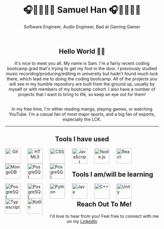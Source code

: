 <h1 align="center"> 🎧🧑🏻‍💻👾 Samuel Han 🎧🧑🏻‍💻👾 </h1>
<p align="center">Software Engineer, Audio Engineer, Bad at Gaming Gamer</p>

<br />
<h2 align="center"> Hello World 👋🏼 </h2>
<div align="center">It's nice to meet you all. My name is Sam. I'm a fairly recent coding bootcamp grad that's trying to get my foot in the door. I previously studied music recoridng/producing/editing in university but hadn't found much luck there, which lead me to doing the coding bootcamp. All of the projects you will see in my humble repository are built from the ground up, usually by myself or with members of my bootcamp cohort. I also have a number of projects that I want to bring to life, so keep an eye out for them! <br /> <br />

In my free time, I'm either reading manga, playing games, or watching YouTube. I'm a casual fan of most major sports, and a big fan of esports, especially the LCK. </div>

---

<h2 align="center">Tools I have used</h2>
<div align="center">
<img align="left" alt="Git" width="50px" style="padding-right:20px;" src="https://cdn.jsdelivr.net/gh/devicons/devicon/icons/git/git-plain-wordmark.svg"/>
<img align="left" alt="HTML5" width="50px" style="padding-right:20px;" src="https://cdn.jsdelivr.net/gh/devicons/devicon/icons/html5/html5-original-wordmark.svg" />
<img align="left" alt="CSS" width="50px" style="padding-right:20px;" src="https://cdn.jsdelivr.net/gh/devicons/devicon/icons/css3/css3-original-wordmark.svg" />
<img align="left" alt="JavaScript" width="50px" style="padding-right:20px;" src="https://cdn.jsdelivr.net/gh/devicons/devicon/icons/javascript/javascript-plain.svg" />
<img align="left" alt="Node.js" width="50px" style="padding-right:20px;" src="https://cdn.jsdelivr.net/gh/devicons/devicon/icons/nodejs/nodejs-original-wordmark.svg" />
<mg align="left" alt="Express.js" width="50px" style="padding-right:20px;" src="https://cdn.jsdelivr.net/gh/devicons/devicon/icons/express/express-original-wordmark.svg" />
<img align="left" alt="React" width="50px" style="padding-right:20px;" src="https://cdn.jsdelivr.net/gh/devicons/devicon/icons/react/react-original-wordmark.svg" />
<img align="left" alt="MongoDB" width="50px" style="padding-right:20px;" src="https://cdn.jsdelivr.net/gh/devicons/devicon/icons/mongodb/mongodb-original-wordmark.svg" />
<img align="left" alt="PosgreSQL" width="50px" style="padding-right:20px;" src="https://cdn.jsdelivr.net/gh/devicons/devicon/icons/postgresql/postgresql-plain-wordmark.svg" />
<img align="left" alt="PosgreSQL" width="50px" style="padding-right:20px;" src="https://cdn.jsdelivr.net/gh/devicons/devicon/icons/django/django-plain-wordmark.svg" /> </div>
<br />

#
## Tools I am/will be learning
<img align="left" alt="PosgreSQL" width="50px" style="padding-right:20px;" src="https://cdn.jsdelivr.net/gh/devicons/devicon/icons/postgresql/postgresql-plain-wordmark.svg" />
<img align="left" alt="PosgreSQL" width="50px" style="padding-right:20px;" src="https://cdn.jsdelivr.net/gh/devicons/devicon/icons/django/django-plain-wordmark.svg" />
<img align="left" alt="Python" width="50px" style="padding-right:20px;" src="https://cdn.jsdelivr.net/gh/devicons/devicon/icons/python/python-original-wordmark.svg" />
<img align="left" alt="Java" width="50px" style="padding-right:20px;" src="https://cdn.jsdelivr.net/gh/devicons/devicon/icons/java/java-original-wordmark.svg" />
<img align="left" alt="C++" width="50px" style="padding-right:20px;" src="https://cdn.jsdelivr.net/gh/devicons/devicon/icons/cplusplus/cplusplus-original.svg" />
<img align="left" alt="Unity" width="50px" style="padding-right:20px;" src="https://cdn.jsdelivr.net/gh/devicons/devicon/icons/unity/unity-original-wordmark.svg" />
<img align="left" alt="Typescript" width="50px" style="padding-right:20px;" src="https://cdn.jsdelivr.net/gh/devicons/devicon/icons/typescript/typescript-original.svg" />
<img align="left" alt="Kotlin" width="50px" style="padding-right:20px;" src="https://cdn.jsdelivr.net/gh/devicons/devicon/icons/kotlin/kotlin-plain-wordmark.svg" />
<br />

#

<h2 align=center> Reach Out To Me! </h2>
<p align=center>I'd love to hear from you! Feel free to connect with me on my <a href="https://linkedin.com/in/samuel-s-han/" target="_blank">LinkedIn</a></p>


